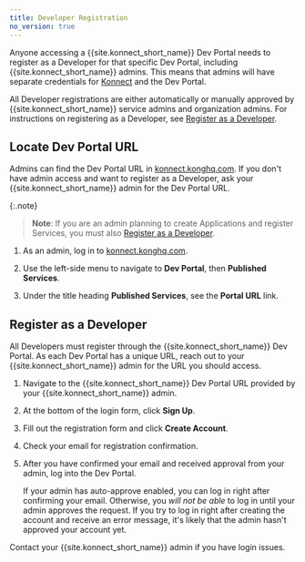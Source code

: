 ```yaml
---
title: Developer Registration
no_version: true
---
```

<!-- vale off -->
Anyone accessing a {{site.konnect_short_name}} Dev Portal needs to register as a Developer for that specific Dev Portal, including {{site.konnect_short_name}} admins. This means that admins will have separate credentials for [Konnect](https://konnect.konghq.com/) and the Dev Portal.

All Developer registrations are either automatically or manually approved by {{site.konnect_short_name}} service admins and organization admins. For instructions on registering as a Developer, see [Register as a Developer](#register-as-a-developer).

## Locate Dev Portal URL

Admins can find the Dev Portal URL in [konnect.konghq.com](https://konnect.konghq.com/). If you don't have admin access and want to register as a Developer, ask your {{site.konnect_short_name}} admin for the Dev Portal URL.

{:.note}
> **Note**: If you are an admin planning to create Applications and register Services, you must also [Register as a Developer](#register-as-a-developer).

1. As an admin, log in to [konnect.konghq.com](https://konnect.konghq.com/).

2. Use the left-side menu to navigate to **Dev Portal**, then **Published Services**.

3. Under the title heading **Published Services**, see the **Portal URL** link.

## Register as a Developer

All Developers must register through the {{site.konnect_short_name}} Dev Portal. As each Dev Portal has a unique URL, reach out to your {{site.konnect_short_name}} admin for the URL you should access.

1. Navigate to the {{site.konnect_short_name}} Dev Portal URL provided by your {{site.konnect_short_name}} admin.

2. At the bottom of the login form, click **Sign Up**.

3. Fill out the registration form and click **Create Account**.

4. Check your email for registration confirmation.

5. After you have confirmed your email and received approval from your admin, log
into the Dev Portal.

    If your admin has auto-approve enabled, you can log in right after confirming
    your email. Otherwise, you _will not be able_ to log in until your admin approves
    the request. If you try to log in right after creating the account and receive an
    error message, it's likely that the admin hasn't approved your account yet.

Contact your {{site.konnect_short_name}} admin if you have login issues.
